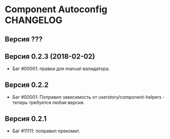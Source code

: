 Component Autoconfig CHANGELOG
====================


Версия ???
--------------------


Версия 0.2.3 (2018-02-02)
--------------------
 - Баг #00001: правки для manual-валидатора.


Версия 0.2.2
--------------------
 - Баг #00001: Поправил зависимость от userstory/component-helpers - теперь требуется любая версия.


Версия 0.2.1
--------------------
 - Баг #11111: поправил прекомит.


